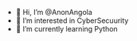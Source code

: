 - 👋 Hi, I’m @AnonAngola
- 👀 I’m interested in CyberSecuurity
- 🌱 I’m currently learning Python

<!---
AnonAngola/AnonAngola is a ✨ special ✨ repository because its `README.md` (this file) appears on your GitHub profile.
You can click the Preview link to take a look at your changes.
--->
